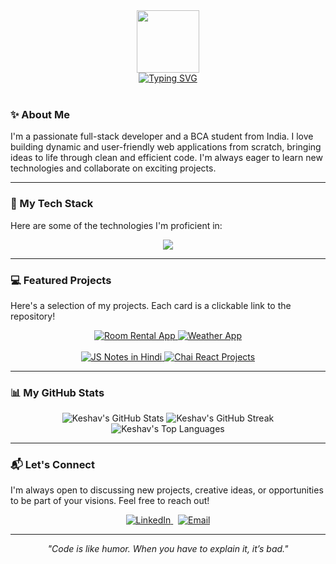 <!-- Animated Banner -->
<div id="header" align="center">
  <img src="https://media.giphy.com/media/M9gbBd9nbDrOTu1Mqx/giphy.gif" width="100"/>
</div>

<!-- Typing SVG -->
<div align="center">
  <a href="https://git.io/typing-svg"><img src="https://readme-typing-svg.herokuapp.com?font=Fira+Code&size=28&pause=1000&color=58A6FF¢er=true&vCenter=true&width=435&lines=Hi%2C+I'm+Keshav+Nagar+%F0%9F%91%8B;A+Full-Stack+Web+Developer;I+love+to+build+and+learn." alt="Typing SVG" /></a>
</div>

<br>

### ✨ About Me

I'm a passionate full-stack developer and a BCA student from India. I love building dynamic and user-friendly web applications from scratch, bringing ideas to life through clean and efficient code. I'm always eager to learn new technologies and collaborate on exciting projects.

---

### 🚀 My Tech Stack

Here are some of the technologies I'm proficient in:

<p align="center">
  <a href="https://skillicons.dev">
    <img src="https://skillicons.dev/icons?i=html,css,tailwind,javascript,react,nodejs,express,firebase,mongodb,git,vscode,postman" />
  </a>
</p>

---

### 💻 Featured Projects

Here's a selection of my projects. Each card is a clickable link to the repository!

<p align="center">
  <a href="https://github.com/nagarKeshav/room-rental-app" target="_blank">
    <img src="https://github-readme-stats.vercel.app/api/pin/?username=nagarKeshav&repo=room-rental-app&theme=dracula&show_icons=true&icon_color=42b883&title_color=f85d7f&text_color=ffffff" alt="Room Rental App">
  </a>
  <a href="https://github.com/nagarKeshav/Weather-app" target="_blank">
    <img src="https://github-readme-stats.vercel.app/api/pin/?username=nagarKeshav&repo=Weather-app&theme=dracula&show_icons=true&icon_color=f0db4f&title_color=f85d7f&text_color=ffffff" alt="Weather App">
  </a>
  <br>
  <br>
  <a href="https://github.com/nagarKeshav/js-hindhi" target="_blank">
    <img src="https://github-readme-stats.vercel.app/api/pin/?username=nagarKeshav&repo=js-hindhi&theme=dracula&show_icons=true&icon_color=f0db4f&title_color=f85d7f&text_color=ffffff" alt="JS Notes in Hindi">
  </a>
  <a href="https://github.com/nagarKeshav/chai-react.js" target="_blank">
    <img src="https://github-readme-stats.vercel.app/api/pin/?username=nagarKeshav&repo=chai-react.js&theme=dracula&show_icons=true&icon_color=61dafb&title_color=f85d7f&text_color=ffffff" alt="Chai React Projects">
  </a>
</p>

---

### 📊 My GitHub Stats

<p align="center">
  <img src="https://github-readme-stats.vercel.app/api?username=nagarKeshav&show_icons=true&theme=dracula&include_all_commits=true&count_private=true" alt="Keshav's GitHub Stats" />
  <img src="https://github-readme-streak-stats.herokuapp.com/?user=nagarKeshav&theme=dracula" alt="Keshav's GitHub Streak" />
  <img src="https://github-readme-stats.vercel.app/api/top-langs/?username=nagarKeshav&layout=compact&theme=dracula" alt="Keshav's Top Languages" />
</p>

---

### 📬 Let's Connect

I'm always open to discussing new projects, creative ideas, or opportunities to be part of your visions. Feel free to reach out!

<!-- IMPORTANT: Replace the URLs with your actual profile links -->
<p align="center">
  <a href="YOUR_LINKEDIN_PROFILE_URL" target="_blank">
    <img src="https://img.shields.io/badge/LinkedIn-0077B5?style=for-the-badge&logo=linkedin&logoColor=white" alt="LinkedIn">
  </a>  
  <a href="mailto:your.email@example.com">
    <img src="https://img.shields.io/badge/Gmail-D14836?style=for-the-badge&logo=gmail&logoColor=white" alt="Email">
  </a>
</p>

---

<p align="center">
  <i>"Code is like humor. When you have to explain it, it’s bad."</i>
</p>
